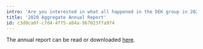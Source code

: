 ```yaml
---
intro: 'Are you interested in what all happened in the DEK group in 2020, what were our results or what values ​​we profess? Read our Aggregate Annual Report.'
title: '2020 Aggregate Annual Report'
id: c3d0ca0f-c7d4-4ff5-a84a-967023ffa974
---
```

<p>The annual report can be read or downloaded <a href="https://cdn1.idek.cz/file/agregovana-VZ-EN-2020-FINAL-4ce533ca.pdf">here</a>.
</p>
